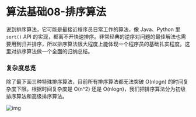 # 算法基础08-排序算法

说到排序算法，它可能是最接近程序员日常工作的算法，像 Java、Python 里 `sort()` API 的实现，都离不开快速排序。非常经典的逆序对问题的最佳解法也需要用到归并排序，所以排序算法很大程度上能体现一个程序员的基础扎实程度。这里对排序算法做一个全面的归纳总结。

### 复杂度总览

除了最下面三种特殊排序算法，目前所有排序算法都无法突破 O(nlogn) 的时间复杂度下限。根据时间复杂度是 O(n^2) 还是 O(nlogn)，我们把排序算法分为初级排序算法和高级排序算法。



![img](https://pic2.zhimg.com/80/v2-62b9e7899b62491f698d848df3f31da9_720w.jpg)